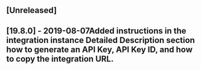 ## [Unreleased]


## [19.8.0] - 2019-08-07Added instructions in the integration instance Detailed Description section how to generate an API Key, API Key ID, and how to copy the integration URL.
